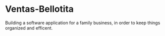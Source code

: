 # Ventas-Bellotita


Building a software application for a family business, in order to keep things organized and efficent.

